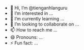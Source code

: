 - 👋 Hi, I’m @tienganhlanguru
- 👀 I’m interested in ...
- 🌱 I’m currently learning ...
- 💞️ I’m looking to collaborate on ...
- 📫 How to reach me ...
- 😄 Pronouns: ...
- ⚡ Fun fact: ...

<!---
tienganhlanguru/tienganhlanguru is a ✨ special ✨ repository because its `README.md` (this file) appears on your GitHub profile.
You can click the Preview link to take a look at your changes.
--->

